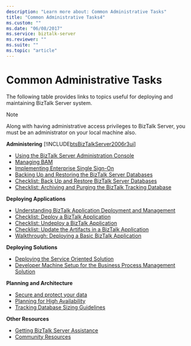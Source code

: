 ```yaml
---
description: "Learn more about: Common Administrative Tasks"
title: "Common Administrative Tasks4"
ms.custom: ""
ms.date: "06/08/2017"
ms.service: biztalk-server
ms.reviewer: ""
ms.suite: ""
ms.topic: "article"
---
```

# Common Administrative Tasks
The following table provides links to topics useful for deploying and maintaining BizTalk Server system.  

> [!NOTE]
>  Along with having administrative access privileges to BizTalk Server, you must be an administrator on your local machine also.  


**Administering** [!INCLUDE[btsBizTalkServer2006r3ui](../includes/btsbiztalkserver2006r3ui-md.md)]

- [Using the BizTalk Server Administration Console](../core/using-the-biztalk-server-administration-console.md)
-   [Managing BAM](../core/managing-bam.md)
-   [Implementing Enterprise Single Sign-On](../core/implementing-enterprise-single-sign-on.md)
-   [Backing Up and Restoring the BizTalk Server Databases](../core/backing-up-and-restoring-the-biztalk-server-databases.md)
-   [Checklist: Back Up and Restore BizTalk Server Databases](../core/checklist-back-up-and-restore-biztalk-server-databases.md)
-   [Checklist: Archiving and Purging the BizTalk Tracking Database](../core/checklist-archiving-and-purging-the-biztalk-tracking-database.md)

**Deploying Applications**

-   [Understanding BizTalk Application Deployment and Management](../core/understanding-biztalk-application-deployment-and-management.md)
-   [Checklist: Deploy a BizTalk Application](../core/checklist-deploy-a-biztalk-application.md)
-   [Checklist: Undeploy a BizTalk Application](../core/checklist-undeploy-a-biztalk-application.md)
-   [Checklist: Update the Artifacts in a BizTalk Application](../core/checklist-update-the-artifacts-in-a-biztalk-application.md)
-   [Walkthrough: Deploying a Basic BizTalk Application](../core/walkthrough-deploying-a-basic-biztalk-application.md) 

**Deploying Solutions**

-   [Deploying the Service Oriented Solution](../core/deploying-the-service-oriented-solution.md)
-   [Developer Machine Setup for the Business Process Management Solution](../core/developer-machine-setup-for-the-business-process-management-solution.md)

**Planning and Architecture**

-   [Secure and protect your data](../core/secure-and-protect-your-biztalk-messages.md)
-   [Planning for High Availability](../core/planning-for-high-availability3.md)
-   [Tracking Database Sizing Guidelines](../core/tracking-database-sizing-guidelines.md)

**Other Resources**

-   [Getting BizTalk Server Assistance](../core/getting-biztalk-server-assistance.md)
-   [Community Resources](../core/community-resources5.md)

